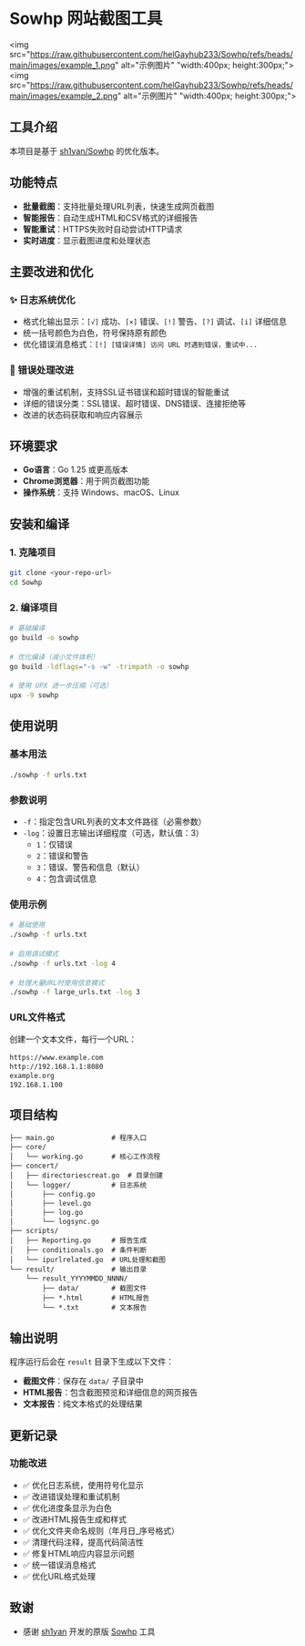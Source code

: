 # Sowhp 网站截图工具
<img src="https://raw.githubusercontent.com/helGayhub233/Sowhp/refs/heads/main/images/example_1.png" alt="示例图片" "width:400px; height:300px;"><img src="https://raw.githubusercontent.com/helGayhub233/Sowhp/refs/heads/main/images/example_2.png" alt="示例图片" "width:400px; height:300px;">
## 工具介绍

本项目是基于 [sh1yan/Sowhp](https://github.com/sh1yan/Sowhp) 的优化版本。

## 功能特点

- **批量截图**：支持批量处理URL列表，快速生成网页截图
- **智能报告**：自动生成HTML和CSV格式的详细报告
- **智能重试**：HTTPS失败时自动尝试HTTP请求
- **实时进度**：显示截图进度和处理状态

## 主要改进和优化

### ✨ 日志系统优化
- 格式化输出显示：`[√]` 成功、`[×]` 错误、`[!]` 警告、`[?]` 调试、`[i]` 详细信息
- 统一括号颜色为白色，符号保持原有颜色
- 优化错误消息格式：`[!] [错误详情] 访问 URL 时遇到错误，重试中...`

### 🔧 错误处理改进
- 增强的重试机制，支持SSL证书错误和超时错误的智能重试
- 详细的错误分类：SSL错误、超时错误、DNS错误、连接拒绝等
- 改进的状态码获取和响应内容展示


## 环境要求

- **Go语言**：Go 1.25 或更高版本
- **Chrome浏览器**：用于网页截图功能
- **操作系统**：支持 Windows、macOS、Linux

## 安装和编译

### 1. 克隆项目
```bash
git clone <your-repo-url>
cd Sowhp
```

### 2. 编译项目
```bash
# 基础编译
go build -o sowhp

# 优化编译（减小文件体积）
go build -ldflags="-s -w" -trimpath -o sowhp

# 使用 UPX 进一步压缩（可选）
upx -9 sowhp
```

## 使用说明

### 基本用法
```bash
./sowhp -f urls.txt
```

### 参数说明
- `-f`：指定包含URL列表的文本文件路径（必需参数）
- `-log`：设置日志输出详细程度（可选，默认值：3）
  - `1`：仅错误
  - `2`：错误和警告
  - `3`：错误、警告和信息（默认）
  - `4`：包含调试信息

### 使用示例
```bash
# 基础使用
./sowhp -f urls.txt

# 启用调试模式
./sowhp -f urls.txt -log 4

# 处理大量URL时使用信息模式
./sowhp -f large_urls.txt -log 3
```

### URL文件格式
创建一个文本文件，每行一个URL：
```
https://www.example.com
http://192.168.1.1:8080
example.org
192.168.1.100
```

## 项目结构

```
├── main.go              # 程序入口
├── core/
│   └── working.go       # 核心工作流程
├── concert/
│   ├── directoriescreat.go  # 目录创建
│   └── logger/          # 日志系统
│       ├── config.go
│       ├── level.go
│       ├── log.go
│       └── logsync.go
├── scripts/
│   ├── Reporting.go     # 报告生成
│   ├── conditionals.go  # 条件判断
│   └── ipurlrelated.go  # URL处理和截图
└── result/              # 输出目录
    └── result_YYYYMMDD_NNNN/
        ├── data/        # 截图文件
        ├── *.html       # HTML报告
        └── *.txt        # 文本报告
```

## 输出说明

程序运行后会在 `result` 目录下生成以下文件：
- **截图文件**：保存在 `data/` 子目录中
- **HTML报告**：包含截图预览和详细信息的网页报告
- **文本报告**：纯文本格式的处理结果

## 更新记录

### 功能改进
- ✅ 优化日志系统，使用符号化显示
- ✅ 改进错误处理和重试机制
- ✅ 优化进度条显示为白色
- ✅ 改进HTML报告生成和样式
- ✅ 优化文件夹命名规则（年月日_序号格式）
- ✅ 清理代码注释，提高代码简洁性
- ✅ 修复HTML响应内容显示问题
- ✅ 统一错误消息格式
- ✅ 优化URL格式处理

## 致谢

- 感谢 [sh1yan](https://github.com/sh1yan) 开发的原版 [Sowhp](https://github.com/sh1yan/Sowhp) 工具
